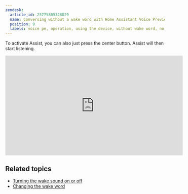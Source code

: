 ```yaml
---
zendesk:
  article_id: 25775805328029
  name: Conversing without a wake word with Home Assistant Voice Preview Edition
  position: 9
  labels: voice pe, operation, using the device, without wake word, no wake word
---
```


To activate Assist, you can also just press the center button. Assist will then start listening.

  <div class='videoWrapper'>
    <iframe width="560" height="315" src="https://www.youtube.com/embed/e1f-lBJRgyo" videotitle="Stopping the timer on Home Assistant Voice Preview Edition" frameborder="0" allow="accelerometer; autoplay; encrypted-media; gyroscope; picture-in-picture" controls>
    </iframe>
  </div>

## Related topics

- [Turning the wake sound on or off](/hc/en-us/articles/25774481113629)
- [Changing the wake word](/hc/en-us/articles/25775743017629)